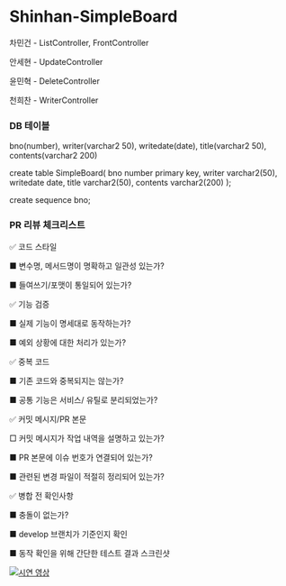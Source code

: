 # Shinhan-SimpleBoard

차민건 - ListController, FrontController

안세현 - UpdateController

윤민혁 - DeleteController

천희찬 - WriterController

### DB 테이블

bno(number), writer(varchar2 50), writedate(date), title(varchar2 50), contents(varchar2 200)

create table SimpleBoard(
    bno number primary key,
    writer varchar2(50),
    writedate date,
    title varchar2(50),
    contents varchar2(200)
);

create sequence bno;

### PR 리뷰 체크리스트

✅ 코드 스타일

■ 변수명, 메서드명이 명확하고 일관성 있는가?

■ 들여쓰기/포맷이 통일되어 있는가?

✅ 기능 검증

■ 실제 기능이 명세대로 동작하는가?

■ 예외 상황에 대한 처리가 있는가?

✅ 중복 코드

■ 기존 코드와 중복되지는 않는가?

■ 공통 기능은 서비스/ 유틸로 분리되었는가?

✅ 커밋 메시지/PR 본문

□ 커밋 메시지가 작업 내역을 설명하고 있는가?

■ PR 본문에 이슈 번호가 연결되어 있는가? 

■ 관련된 변경 파일이 적절히 정리되어 있는가?

✅ 병합 전 확인사항

■ 충돌이 없는가? 

■ develop 브랜치가 기준인지 확인

■ 동작 확인을 위해 간단한 테스트 결과 스크린샷

[![시연 영상](https://youtu.be/kyASwKtZuGE/0.jpg)](https://youtu.be/kyASwKtZuGE)
